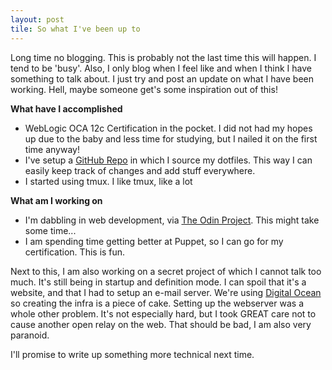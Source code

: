 ```yaml
---
layout: post
tile: So what I've been up to
---
```


Long time no blogging. This is probably not the last time this will happen. I tend to be 'busy'. Also, I only blog when I feel like and when I think I have something to talk about. I just try and post an update on what I have been working. Hell, maybe someone get's some inspiration out of this!

**What have I accomplished**

- WebLogic OCA 12c Certification in the pocket. I did not had my hopes up due to the baby and less time for studying, but I nailed it on the first time anyway!
- I've setup a [GitHub Repo](http://github.com/BasLangenberg/dotfiles) in which I source my dotfiles. This way I can easily keep track of changes and add stuff everywhere.
- I started using tmux. I like tmux, like a lot

**What am I working on**

- I'm dabbling in web development, via [The Odin Project](http://www.theodinproject.com). This might take some time...
- I am spending time getting better at Puppet, so I can go for my certification. This is fun.

Next to this, I am also working on a secret project of which I cannot talk too much. It's still being in startup and definition mode. I can spoil that it's a website, and that I had to setup an e-mail server. We're using [Digital Ocean](http://www.digitalocean.com) so creating the infra is a piece of cake. Setting up the webserver was a whole other problem. It's not especially hard, but I took GREAT care not to cause another open relay on the web. That should be bad, I am also very paranoid.

I'll promise to write up something more technical next time.
